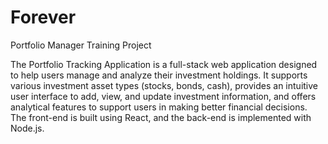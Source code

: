 # Forever
Portfolio Manager Training Project

The Portfolio Tracking Application is a full-stack web application designed to help users manage and analyze their investment holdings. It supports various investment asset types (stocks, bonds, cash), provides an intuitive user interface to add, view, and update investment information, and offers analytical features to support users in making better financial decisions. The front-end is built using React, and the back-end is implemented with Node.js.
